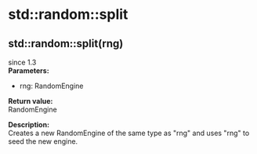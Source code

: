 # std::random::split

## std::random::split(rng)
since 1.3  
**Parameters:**  
* rng: RandomEngine

**Return value:**  
RandomEngine  

**Description:**  
Creates a new RandomEngine of the same type as "rng" and uses "rng" to seed the new engine. 